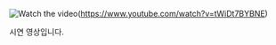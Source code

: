 ![Watch the video](https://img.youtube.com/vi/tWiDt7BYBNE/maxresdefault.jpg)(https://www.youtube.com/watch?v=tWiDt7BYBNE)

시연 영상입니다.
